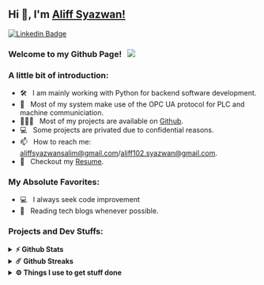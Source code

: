 ## Hi 👋, I'm [Aliff Syazwan!](https://github.com/Alfy102/)

[![Linkedin Badge](https://img.shields.io/badge/-LinkedIn-0e76a8?style=flat-square&logo=Linkedin&logoColor=white)](https://www.linkedin.com/in/aliffsyazwan/)

### Welcome to my Github Page! &nbsp; ![](https://visitor-badge.glitch.me/badge?page_id=Alfy102.Alfy102&style=flat-square&color=0088cc)




### A little bit of introduction:

- 🛠 &nbsp; I am mainly working with Python for backend software development.
- 🚀 &nbsp; Most of my system make use of the OPC UA protocol for PLC and machine communiciation.
- 👨🏻‍💻 &nbsp; Most of my projects are available on [Github](https://github.com/Alfy102).
- 💻 &nbsp; Some projects are privated due to confidential reasons.
- 📫 &nbsp; How to reach me: aliffsyazwansalim@gmail.com/aliff102.syazwan@gmail.com.
- 📝 &nbsp; Checkout my [Resume](https://github.com/Alfy102/Alfy102/blob/main/Resume-Mohd-Aliff-Syazwan-bin-Mohd-Salim.pdf).

### My Absolute Favorites:

- 💻 &nbsp; I always seek code improvement
- 📰 &nbsp; Reading tech blogs whenever possible.



### Projects and Dev Stuffs:

<details>	
  <summary><b>⚡ Github Stats</b></summary>

  <br />
  <img height="180em" src="https://github-readme-stats.vercel.app/api?username=Alfy102&show_icons=true&hide_border=true&&count_private=true&include_all_commits=true" />
  <img height="180em" src="https://github-readme-stats.vercel.app/api/top-langs/?username=Alfy102&exclude_repo=KNN-Image-Classification&show_icons=true&hide_border=true&layout=compact&langs_count=8"/>
</details>

<details>	
  <summary><b>☄️ Github Streaks</b></summary>

  <br />
  <img height="180em" src="https://github-readme-streak-stats.herokuapp.com/?user=Alfy102&hide_border=true" />
</details>


 
<details>	
  <br />
  <summary><b>⚙️ Things I use to get stuff done</b></summary>
  	<ul>
  	    <li><b>OS:</b> Pop OS 21.10</li>
	    <li><b>Laptop: </b> Asus TUF FX505DT</li>
  	    <li><b>Browser: </b> Firefox Web Browser</li>
	    <li><b>Code Editor:</b> VSCode - The best editor out there.</li>
	    <br />
	</ul>	
</details>
